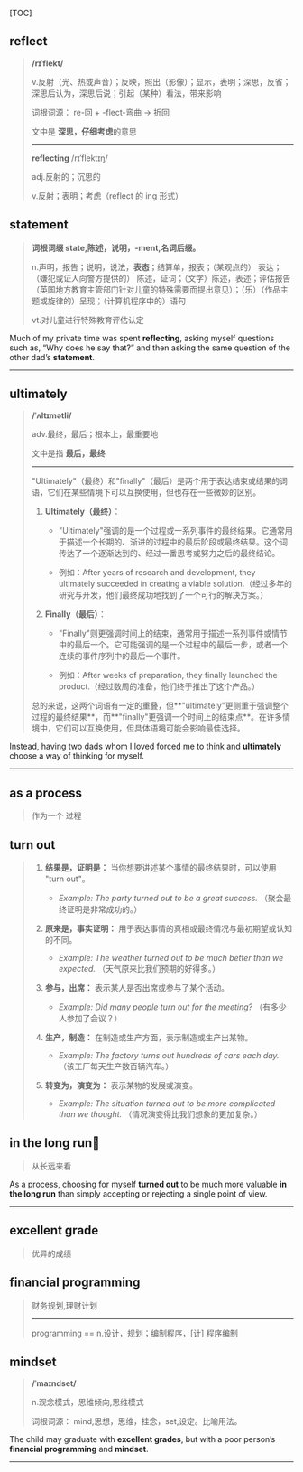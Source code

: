 [TOC]

## reflect

> **/rɪˈflekt/**
>
> v.反射（光、热或声音）；反映，照出（影像）；显示，表明；深思，反省；深思后认为，深思后说；引起（某种）看法，带来影响
>
> 词根词源：  re-回 + -flect-弯曲 → 折回
>
> 文中是 **深思，仔细考虑**的意思
>
> ---
>
> **reflecting** /rɪˈflektɪŋ/
>
> adj.反射的；沉思的
>
> v.反射；表明；考虑（reflect 的 ing 形式）

## statement

> **词根词缀  state,陈述，说明，-ment,名词后缀。**
>
> n.声明，报告；说明，说法，**表态**；结算单，报表；（某观点的） 表达；（嫌犯或证人向警方提供的） 陈述，证词；（文字）陈述，表述；评估报告（英国地方教育主管部门针对儿童的特殊需要而提出意见）；（乐）（作品主题或旋律的）呈现；（计算机程序中的）语句
>
> vt.对儿童进行特殊教育评估认定

Much of my private time was spent **reflecting**, asking myself questions such as, “Why does he say that?” and then asking the same question of the other dad’s **statement**.

---

## ultimately

> **/ˈʌltɪmətli/**
>
> adv.最终，最后；根本上，最重要地
>
> 文中是指 **最后，最终**
>
> ---
>
> "Ultimately"（最终）和"finally"（最后）是两个用于表达结束或结果的词语，它们在某些情境下可以互换使用，但也存在一些微妙的区别。
>
> 1. **Ultimately（最终）**：
>    - "Ultimately"强调的是一个过程或一系列事件的最终结果。它通常用于描述一个长期的、渐进的过程中的最后阶段或最终结果。这个词传达了一个逐渐达到的、经过一番思考或努力之后的最终结论。
>
>    - 例如：After years of research and development, they ultimately succeeded in creating a viable solution.（经过多年的研究与开发，他们最终成功地找到了一个可行的解决方案。）
>
> 2. **Finally（最后）**：
>    - "Finally"则更强调时间上的结束，通常用于描述一系列事件或情节中的最后一个。它可能强调的是一个过程中的最后一步，或者一个连续的事件序列中的最后一个事件。
>
>    - 例如：After weeks of preparation, they finally launched the product.（经过数周的准备，他们终于推出了这个产品。）
>
> 总的来说，这两个词语有一定的重叠，但**"ultimately"更侧重于强调整个过程的最终结果**，而**"finally"更强调一个时间上的结束点**。在许多情境中，它们可以互换使用，但具体语境可能会影响最佳选择。

Instead, having two dads whom I loved forced me to think and **ultimately** choose a way of thinking for myself. 

---

## as a process

> 作为一个 过程

## turn out

> 1. **结果是，证明是：** 当你想要讲述某个事情的最终结果时，可以使用 "turn out"。
>
>    - *Example: The party turned out to be a great success.*
>      （聚会最终证明是非常成功的。）
>
> 2. **原来是，事实证明：** 用于表达事情的真相或最终情况与最初期望或认知的不同。
>
>    - *Example: The weather turned out to be much better than we expected.*
>      （天气原来比我们预期的好得多。）
>
> 3. **参与，出席：** 表示某人是否出席或参与了某个活动。
>
>    - *Example: Did many people turn out for the meeting?*
>      （有多少人参加了会议？）
>
> 4. **生产，制造：** 在制造或生产方面，表示制造或生产出某物。
>
>    - *Example: The factory turns out hundreds of cars each day.*
>      （该工厂每天生产数百辆汽车。）
>
> 5. **转变为，演变为：** 表示某物的发展或演变。
>
>    - *Example: The situation turned out to be more complicated than we thought.*
>      （情况演变得比我们想象的更加复杂。）
>

## in the long run🚩

> 从长远来看

As a process, choosing for myself **turned out** to be much more valuable **in the long run** than simply accepting or rejecting a single point of view.

---

## excellent grade

> 优异的成绩

## financial programming

> 财务规划,理财计划
>
> ---
>
> programming  ==  n.设计，规划；编制程序，[计] 程序编制

## mindset

> **/ˈmaɪndset/**
>
> n.观念模式，思维倾向,思维模式
>
> 词根词源： mind,思想，思维，挂念，set,设定。比喻用法。

The child may graduate with **excellent grades**, but with a poor person’s **financial programming** and **mindset**.

---

## 